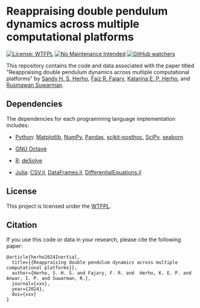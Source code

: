 # Reappraising double pendulum dynamics across multiple computational platforms

[![License: WTFPL](https://img.shields.io/badge/License-WTFPL-brightgreen.svg)](http://www.wtfpl.net/about/)
[![No Maintenance Intended](http://unmaintained.tech/badge.svg)](http://unmaintained.tech/)
[![GitHub watchers](https://img.shields.io/github/watchers/Naereen/StrapDown.js.svg?style=social&label=Watch&maxAge=2592000)](https://github.com/sandyherho/doublePendulum/watchers)


This repository contains the code and data associated with the paper titled "Reappraising double pendulum dynamics across multiple computational platforms" by [Sandy H. S. Herho](https://scholar.google.com/citations?user=uYQgjxMAAAAJ&hl=id), [Faiz R. Fajary](https://scholar.google.co.jp/citations?user=cTqtdTIAAAAJ&hl=en), [Katarina E. P. Herho](https://scholar.google.com/citations?user=XsjZGN0AAAAJ&hl=id), and [Rusmawan Suwarman](https://scholar.google.co.id/citations?user=NfMfR8LMVz8C&hl=en).


## Dependencies

The dependencies for each programming language implementation includes:

- [Python](https://www.python.org/): [Matplotlib](https://matplotlib.org/), [NumPy](https://numpy.org/), [Pandas](https://pandas.pydata.org/), [scikit-posthoc](https://scikit-posthocs.readthedocs.io/en/latest/), [SciPy](https://scipy.org/), [seaborn](https://seaborn.pydata.org/) 

- [GNU Octave](https://octave.org/)

- [R](https://www.r-project.org/): [deSolve](https://desolve.r-forge.r-project.org/)

- [Julia](https://julialang.org/): [CSV.jl](https://csv.juliadata.org/stable/), [DataFrames.jl](https://dataframes.juliadata.org/stable/), [DifferentialEquations.jl](https://docs.sciml.ai/DiffEqDocs/stable/)


## License

This project is licensed under the [WTFPL](http://www.wtfpl.net/).


## Citation

If you use this code or data in your research, please cite the following paper:

```
@article{herho2024Inertial,
  title={{Reappraising double pendulum dynamics across multiple computational platforms}},
  author={Herho, S. H. S. and Fajary, F. R. and  Herho, K. E. P. and Anwar, I. P. and Suwarman, R.},
  journal={xxx},
  year={2024},
  doi={xxx}
}
```
